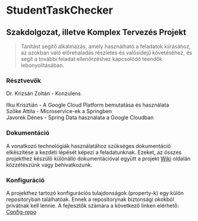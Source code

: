 # StudentTaskChecker
## Szakdolgozat, illetve Komplex Tervezés Projekt
> Tanítást segítő alkalmazás, amely használható a feladatok kiírásához, az azokban való előrehaladás részletes és valósidejű követéséhez, és segít a további feladat ellenőrzéshez kapcsolódó teendők lebonyolításában.

### Résztvevők
Dr. Krizsán Zoltán - Konzulens

Ilku Krisztián - A Google Cloud Platform bemutatása és használata<br>
Szőke Attila - Microservice-ek a Springben<br>
Javorek Dénes - Spring Data használata a Google Cloudban<br>

### Dokumentáció
A vonatkozó technológiák használatához szükséges dokumentáció elkészítése a kezdeti lépését képezi a feladatunknak.
Ezeket, az összes projekthez készülő különálló dokumentációval együtt a projekt 
[Wiki](https://github.com/djavorek/StudentTaskChecker/wiki) oldalán közzéteszünk vagy behivatkozunk.

### Konfiguráció
A projekthez tartozó konfigurációs tulajdonságok (property-k) egy külön repositoryban találhatóak.
Ennek a repositorynak biztonsági okokból privátnak kell lennie. A fejlesztők számára a következő linken elérhető:
[Config-repo](https://github.com/szattila98/config-repo)
